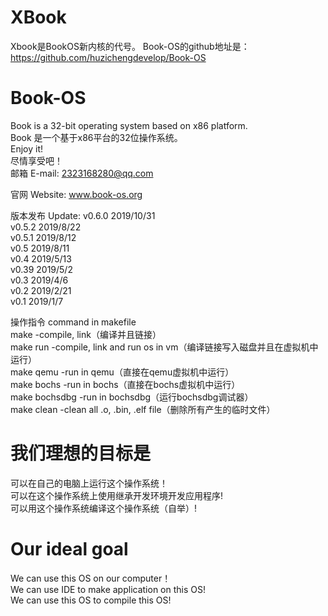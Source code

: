 # XBook
Xbook是BookOS新内核的代号。
Book-OS的github地址是： https://github.com/huzichengdevelop/Book-OS
# Book-OS
Book is a 32-bit operating system based on x86 platform.  
Book 是一个基于x86平台的32位操作系统。  
Enjoy it!  
尽情享受吧！  
邮箱 E-mail: 2323168280@qq.com  

官网 Website: www.book-os.org  

版本发布 Update:
    v0.6.0 2019/10/31  
    v0.5.2 2019/8/22  
    v0.5.1 2019/8/12  
    v0.5 2019/8/11  
    v0.4 2019/5/13  
    v0.39 2019/5/2  
    v0.3 2019/4/6  
    v0.2 2019/2/21  
    v0.1 2019/1/7  
    
操作指令 command in makefile  
make		-compile, link（编译并且链接）  
make run 	-compile, link and run os in vm（编译链接写入磁盘并且在虚拟机中运行）  
make qemu	-run in qemu（直接在qemu虚拟机中运行）  
make bochs	-run in bochs（直接在bochs虚拟机中运行）  
make bochsdbg	-run in bochsdbg（运行bochsdbg调试器）  
make clean	-clean all .o, .bin, .elf file（删除所有产生的临时文件）  

# 我们理想的目标是  
可以在自己的电脑上运行这个操作系统！  
可以在这个操作系统上使用继承开发环境开发应用程序!  
可以用这个操作系统编译这个操作系统（自举）!  

# Our ideal goal  
We can use this OS on our computer！  
We can use IDE to make application on this OS!  
We can use this OS to compile this OS!  
